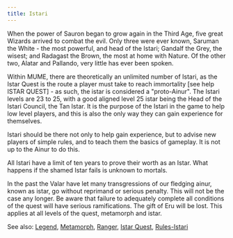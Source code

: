 ```yaml
---
title: Istari
---
```


When the power of Sauron began to grow again in the Third Age, five
great Wizards arrived to combat the evil. Only three were ever known,
Saruman the White - the most powerful, and head of the Istari; Gandalf
the Grey, the wisest; and Radagast the Brown, the most at home with
Nature. Of the other two, Alatar and Pallando, very little has ever been
spoken.

Within MUME, there are theoretically an unlimited number of Istari, as
the Istar Quest is the route a player must take to reach immortality
\[see help ISTAR QUEST\] - as such, the istar is considered a
"proto-Ainur". The Istari levels are 23 to 25, with a good aligned level
25 istar being the Head of the Istari Council, the Tan Istar. It is the
purpose of the Istari in the game to help low level players, and this is
also the only way they can gain experience for themselves.

Istari should be there not only to help gain experience, but to advise
new players of simple rules, and to teach them the basics of gameplay.
It is not up to the Ainur to do this.

All Istari have a limit of ten years to prove their worth as an Istar.
What happens if the shamed Istar fails is unknown to mortals.

In the past the Valar have let many transgressions of our fledging
ainur, known as istar, go without reprimand or serious penalty. This
will not be the case any longer. Be aware that failure to adequately
complete all conditions of the quest will have serious ramifications.
The gift of Eru will be lost. This applies at all levels of the quest,
metamorph and istar.

See also: [Legend](Legend "wikilink"),
[Metamorph](Metamorph "wikilink"), [Ranger](Ranger "wikilink"), [Istar
Quest](Istar_Quest "wikilink"), [Rules-Istari](Rules-Istari "wikilink")